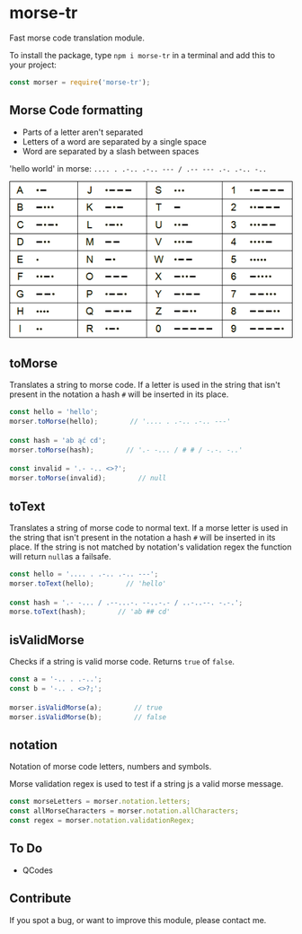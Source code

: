 # morse-tr

Fast morse code translation module.

To install the package, type `npm i morse-tr` in a terminal and add this to your project:

```js
const morser = require('morse-tr');
```

## Morse Code formatting

* Parts of a letter aren't separated
* Letters of a word are separated by a single space
* Word are separated by a slash between spaces

'hello world' in morse: `.... . .-.. .-.. --- / .-- --- .-. .-.. -..`

![morse-code.png](./morse-code.png)

## toMorse

Translates a string to morse code. If a letter is used in the string that isn't present in the notation a hash `#` will be inserted in its place.

```js
const hello = 'hello';
morser.toMorse(hello);        // '.... . .-.. .-.. ---'

const hash = 'ab ąć cd';
morser.toMorse(hash);        // '.- -... / # # / -.-. -..'

const invalid = '.- -.. <>?';
morser.toMorse(invalid);        // null
```

## toText

Translates a string of morse code to normal text. If a morse letter is used in the string that isn't present in the notation a hash `#` will be inserted in its place. If the string is not matched by notation's validation regex the function will return `null`as a failsafe.

```js
const hello = '.... . .-.. .-.. ---';
morser.toText(hello);        // 'hello'

const hash = '.- -... / .--...-. --..-.- / ..-..--. -.-.';
morse.toText(hash);        // 'ab ## cd'
```

## isValidMorse

Checks if a string is valid morse code. Returns `true` of `false`.

```js
const a = '-.. . .-..';
const b = '-.. . <>?;';

morser.isValidMorse(a);        // true
morser.isValidMorse(b);        // false
```

## notation

Notation of morse code letters, numbers and symbols.

Morse validation regex is used to test if a string js a valid morse message.

```js
const morseLetters = morser.notation.letters;
const allMorseCharacters = morser.notation.allCharacters;
const regex = morser.notation.validationRegex;
```

## To Do

* QCodes

## Contribute

If you spot a bug, or want to improve this module, please contact me.
